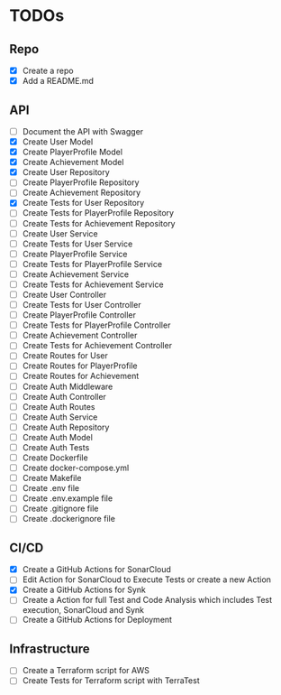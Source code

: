 # TODOs

## Repo

- [x] Create a repo
- [x] Add a README.md

## API

- [ ] Document the API with Swagger
- [x] Create User Model
- [x] Create PlayerProfile Model
- [x] Create Achievement Model
- [x] Create User Repository
- [ ] Create PlayerProfile Repository
- [ ] Create Achievement Repository
- [x] Create Tests for User Repository
- [ ] Create Tests for PlayerProfile Repository
- [ ] Create Tests for Achievement Repository
- [ ] Create User Service
- [ ] Create Tests for User Service
- [ ] Create PlayerProfile Service
- [ ] Create Tests for PlayerProfile Service
- [ ] Create Achievement Service
- [ ] Create Tests for Achievement Service
- [ ] Create User Controller
- [ ] Create Tests for User Controller
- [ ] Create PlayerProfile Controller
- [ ] Create Tests for PlayerProfile Controller
- [ ] Create Achievement Controller
- [ ] Create Tests for Achievement Controller
- [ ] Create Routes for User
- [ ] Create Routes for PlayerProfile
- [ ] Create Routes for Achievement
- [ ] Create Auth Middleware
- [ ] Create Auth Controller
- [ ] Create Auth Routes
- [ ] Create Auth Service
- [ ] Create Auth Repository
- [ ] Create Auth Model
- [ ] Create Auth Tests
- [ ] Create Dockerfile
- [ ] Create docker-compose.yml
- [ ] Create Makefile
- [ ] Create .env file
- [ ] Create .env.example file
- [ ] Create .gitignore file
- [ ] Create .dockerignore file

## CI/CD

- [x] Create a GitHub Actions for SonarCloud
- [ ] Edit Action for SonarCloud to Execute Tests or create a new Action
- [x] Create a GitHub Actions for Synk
- [ ] Create a Action for full Test and Code Analysis which includes Test execution, SonarCloud and Synk
- [ ] Create a GitHub Actions for Deployment

## Infrastructure

- [ ] Create a Terraform script for AWS
- [ ] Create Tests for Terraform script with TerraTest
